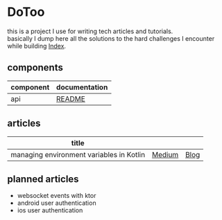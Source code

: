 # DoToo
this is a project I use for writing tech articles and tutorials.  
basically I dump here all the solutions to the hard challenges I encounter while building [Index](https://index-it.app).  

## components
| component | documentation |
|-----------|---------------|
| api       | [README](https://github.com/Giuliopime/do-too/blob/main/do-too-api/README.md) |

## articles
| title                                    |            |   |
|------------------------------------------|------------|---|
| managing environment variables in Kotlin | [Medium](https://medium.com/@giuliopime/managing-environment-variables-in-kotlin-with-ease-and-type-safety-dotoo-backend-42882a1371ff) | [Blog](https://blog.giuliopime.dev/posts/env-variables-kotlin/#sources-and-mentions) |

## planned articles
- websocket events with ktor
- android user authentication
- ios user authentication
